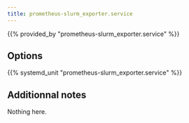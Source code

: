 ```yaml
---
title: prometheus-slurm_exporter.service
---
```


{{% provided_by "prometheus-slurm_exporter.service" %}}

## Options

{{% systemd_unit "prometheus-slurm_exporter.service" %}}

## Additionnal notes

Nothing here.
